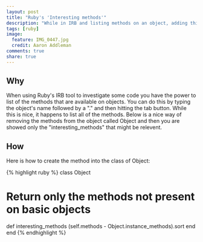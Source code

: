 ```yaml
---
layout: post
title: "Ruby's 'Interesting methods'"
description: "While in IRB and listing methods on an object, adding this new method to the Object allows for helpful listing of methods."
tags: [ruby]
image:
  feature: IMG_0447.jpg
  credit: Aaron Addleman
comments: true
share: true
---
```


## Why

When using Ruby's IRB tool to investigate some code you have the power to list of the methods that are available on objects. You can do this by typing the object's name followed by a "." and then hitting the tab button. While this is nice, it happens to list all of the methods. Below is a nice way of removing the methods from the object called Object and then you are showed only the "interesting_methods" that might be relevent.

## How

Here is how to create the method into the class of Object:

{% highlight ruby %}
class Object
  # Return only the methods not present on basic objects
  def interesting_methods
    (self.methods - Object.instance_methods).sort
  end
end
{% endhighlight %}